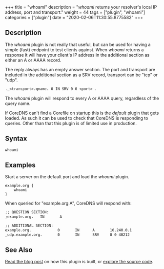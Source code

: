 +++
title = "whoami"
description = "*whoami* returns your resolver's local IP address, port and transport."
weight = 44
tags = ["plugin", "whoami"]
categories = ["plugin"]
date = "2020-02-06T11:30:55.8775582"
+++

## Description

The *whoami* plugin is not really that useful, but can be used for having a simple (fast) endpoint
to test clients against. When *whoami* returns a response it will have your client's IP address in
the additional section as either an A or AAAA record.

The reply always has an empty answer section. The port and transport are included in the additional
section as a SRV record, transport can be "tcp" or "udp".

~~~ txt
._<transport>.qname. 0 IN SRV 0 0 <port> .
~~~

The *whoami* plugin will respond to every A or AAAA query, regardless of the query name.

If CoreDNS can't find a Corefile on startup this is the _default_ plugin that gets loaded. As such
it can be used to check that CoreDNS is responding to queries. Other than that this plugin is of
limited use in production.

## Syntax

~~~ txt
whoami
~~~

## Examples

Start a server on the default port and load the *whoami* plugin.

~~~ corefile
example.org {
    whoami
}
~~~

When queried for "example.org A", CoreDNS will respond with:

~~~ txt
;; QUESTION SECTION:
;example.org.   IN       A

;; ADDITIONAL SECTION:
example.org.            0       IN      A       10.240.0.1
_udp.example.org.       0       IN      SRV     0 0 40212
~~~

## See Also

[Read the blog post][blog] on how this plugin is built, or [explore the source code][code].

[blog]: https://coredns.io/2017/03/01/how-to-add-plugins-to-coredns/
[code]: https://github.com/coredns/coredns/blob/master/plugin/whoami/
